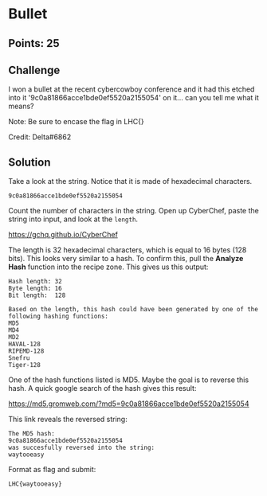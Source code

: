# Bullet

## Points: 25

## Challenge
I won a bullet at the recent cybercowboy conference and it had this etched into it '9c0a81866acce1bde0ef5520a2155054' on it... can you tell me what it means?

Note: Be sure to encase the flag in LHC{}

Credit: Delta#6862

## Solution
Take a look at the string. Notice that it is made of hexadecimal characters.

`9c0a81866acce1bde0ef5520a2155054`

Count the number of characters in the string. Open up CyberChef, paste the string into input, and look at the `length`. 

https://gchq.github.io/CyberChef

The length is 32 hexadecimal characters, which is equal to 16 bytes (128 bits). This looks very similar to a hash. To confirm this, pull the **Analyze Hash** function into the recipe zone. This gives us this output:

```
Hash length: 32
Byte length: 16
Bit length:  128

Based on the length, this hash could have been generated by one of the following hashing functions:
MD5
MD4
MD2
HAVAL-128
RIPEMD-128
Snefru
Tiger-128
```

One of the hash functions listed is MD5. Maybe the goal is to reverse this hash. A quick google search of the hash gives this result:

https://md5.gromweb.com/?md5=9c0a81866acce1bde0ef5520a2155054


This link reveals the reversed string:
```
The MD5 hash:
9c0a81866acce1bde0ef5520a2155054
was succesfully reversed into the string:
waytooeasy
```

Format as flag and submit:
```
LHC{waytooeasy}
```